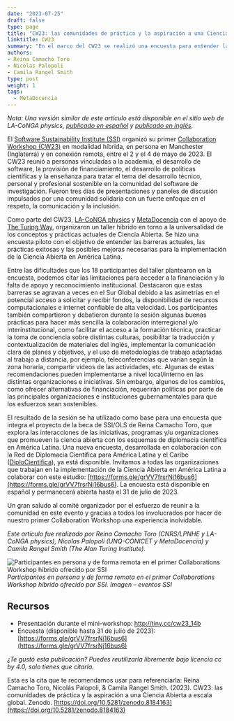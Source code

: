```yaml
---
date: "2023-07-25"
draft: false
type: page
title: "CW23: las comunidades de práctica y la aspiración a una Ciencia Abierta a escala global"
linktitle: CW23
summary: "En el marco del CW23 se realizó una encuesta para entender las barreras actuales, las prácticas exitosas y las posibles mejoras necesarias para la implementación de la Ciencia Abierta en América Latina."
authors:
- Reina Camacho Toro
- Nicolas Palopoli
- Camila Rangel Smith
type: post
weight: 1
tags: 
  - MetaDocencia 
---
```


*Nota: Una versión similar de este artículo está disponible en el sitio web de LA-CoNGA physics, [publicado en español](https://laconga.redclara.net/la-conga-en-el-collaboration-workshop-2023-del-software-sustainability-institute/) y [publicado en inglés](https://laconga.redclara.net/en/la-conga-at-the-software-sustainability-institutes-collaboration-workshop-2023/).*

El [Software Sustainability Institute (SSI)](https://www.software.ac.uk) organizó su primer [Collaboration Workshop (CW23)](https://www.software.ac.uk/cw23) en modalidad híbrida, en persona en Manchester (Inglaterra) y en conexión remota, entre el 2 y el 4 de mayo de 2023. El CW23 reunió a personas vinculadas a la academia, el desarrollo de software, la provisión de financiamiento, el desarrollo de políticas científicas y la enseñanza para tratar el tema del desarrollo técnico, personal y profesional sostenible en la comunidad del software de investigación. Fueron tres días de presentaciones y paneles de discusión impulsados por una comunidad solidaria con un fuerte enfoque en el respeto, la comunicación y la inclusión. 

Como parte del CW23, [LA-CoNGA physics](https://laconga.redclara.net/) y [MetaDocencia](https://www.metadocencia.org/) con el apoyo de [The Turing Way](https://www.turing.ac.uk/research/research-projects/turing-way), organizaron un taller híbrido en torno a la universalidad de los conceptos y prácticas actuales de Ciencia Abierta. Se hizo una encuesta piloto con el objetivo de entender las barreras actuales, las prácticas exitosas y las posibles mejoras necesarias para la implementación de la Ciencia Abierta en América Latina. 

Entre las dificultades que los 18 participantes del taller plantearon en la encuesta, podemos citar las limitaciones para acceder a la financiación y la falta de apoyo y reconocimiento institucional. Destacaron que estas barreras se agravan a veces en el Sur Global debido a las asimetrías en el potencial acceso a solicitar y recibir fondos, la disponibilidad de recursos computacionales e internet confiable de alta velocidad. Los participantes también compartieron y debatieron durante la sesión algunas buenas prácticas para hacer más sencilla la colaboración interregional y/o interinstitucional, como facilitar el acceso a la formación técnica, practicar la toma de conciencia sobre distintas culturas, posibilitar la traducción y contextualización de materiales del inglés, implementar la comunicación clara de planes y objetivos, y el uso de metodologías de trabajo adaptadas al trabajo a distancia, por ejemplo, teleconferencias que varían según la zona horaria, compartir videos de las actividades, etc. Algunas de estas recomendaciones pueden implementarse a nivel local/interno en las distintas organizaciones e iniciativas. Sin embargo, algunos de los cambios, como ofrecer alternativas de financiación, requerirán políticas por parte de las principales organizaciones e instituciones gubernamentales para que los esfuerzos sean sostenibles. 

El resultado de la sesión se ha utilizado como base para una encuesta que integra el proyecto de la beca de SSI/OLS de Reina Camacho Toro, que explora las interacciones de las iniciativas, programas y/u organizaciones que promueven la ciencia abierta con los esquemas de diplomacia científica en América Latina. Una nueva encuesta, desarrollada en colaboración con la Red de Diplomacia Científica para América Latina y el Caribe ([DiploCientifica](https://diplomaciacientifica.org/)), ya está disponible. Invitamos a todas las organizaciones que trabajan en la implementación de la Ciencia Abierta en América Latina a colaborar con este estudio: [https://forms.gle/grVV7frsrNj16bus6](https://forms.gle/grVV7frsrNj16bus6). La encuesta está disponible en español y permanecerá abierta hasta el 31 de julio de 2023.

Un gran saludo al comité organizador por el esfuerzo de reunir a la comunidad en este evento y gracias a todos los involucrados por hacer de nuestro primer Collaboration Workshop una experiencia inolvidable.

*Este artículo fue realizado por Reina Camacho Toro (CNRS/LPNHE y LA-CoNGA physics), Nicolas Palopoli (UNQ-CONICET y MetaDocencia) y Camila Rangel Smith (The Alan Turing Institute).*

![Participantes en persona y de forma remota en el primer Collaborations Workshop híbrido ofrecido por SSI](https://www.metadocencia.org/img/CW23.jpg)
*Participantes en persona y de forma remota en el primer Collaborations Workshop híbrido ofrecido por SSI. Imagen – eventos SSI*

## Recursos

-  Presentación durante el mini-workshop: [http://tiny.cc/cw23_14b ](http://tiny.cc/cw23_14b )
-  Encuesta (disponible hasta 31 de julio de 2023): [https://forms.gle/grVV7frsrNj16bus6](https://forms.gle/grVV7frsrNj16bus6) 


*¿Te gustó esta publicación? Puedes reutilizarla libremente bajo licencia cc by 4.0, solo tienes que citarla.* 

Esta es la cita que te recomendamos usar para referenciarla: 
Reina Camacho Toro, Nicolás Palopoli, & Camila Rangel Smith. (2023). CW23: las comunidades de práctica y la aspiración a una Ciencia Abierta a escala global. Zenodo. [https://doi.org/10.5281/zenodo.8184163](https://doi.org/10.5281/zenodo.8184163) 
